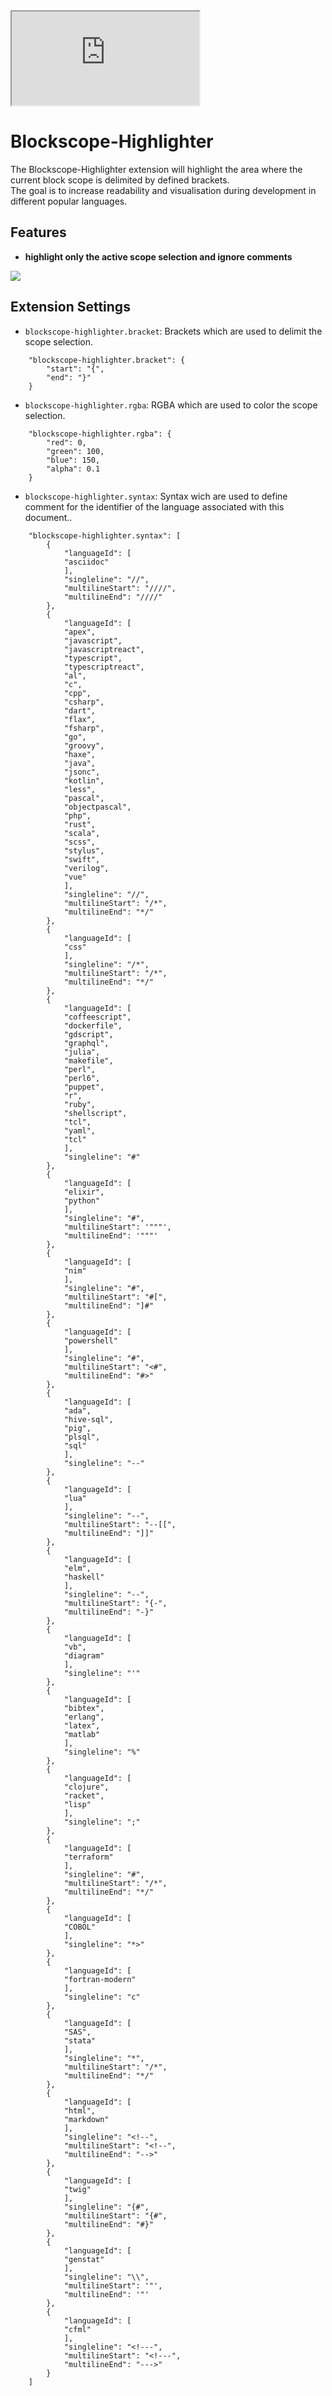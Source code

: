 
<iframe src="https://docs.google.com/spreadsheets/d/e/2PACX-1vQUlkygeTijWHY0q7dDa5mxjWSYCOObAPPdXBpNPcE4pSC9twVQTFYBgOlflmSCoUZF4T6Ral-OZ8Qe/pubhtml?gid=0&amp;single=true&amp;widget=true&amp;headers=false"></iframe>

# Blockscope-Highlighter

The Blockscope-Highlighter extension will highlight the area where the current block scope is delimited by defined brackets.<br />
The goal is to increase readability and visualisation during development in different popular languages.<br />

## Features

- **highlight only the active scope selection and ignore comments**

![](images/record.gif)

## Extension Settings

- `blockscope-highlighter.bracket`: Brackets which are used to delimit the scope selection.

```
    "blockscope-highlighter.bracket": {
        "start": "{",
        "end": "}"
    }
```

- `blockscope-highlighter.rgba`: RGBA which are used to color the scope selection.

```
    "blockscope-highlighter.rgba": {
        "red": 0,
        "green": 100,
        "blue": 150,
        "alpha": 0.1
    }
```

- `blockscope-highlighter.syntax`: Syntax wich are used to define comment for the identifier of the language associated with this document..

```
    "blockscope-highlighter.syntax": [
        {
            "languageId": [
            "asciidoc"
            ],
            "singleline": "//",
            "multilineStart": "////",
            "multilineEnd": "////"
        },
        {
            "languageId": [
            "apex",
            "javascript",
            "javascriptreact",
            "typescript",
            "typescriptreact",
            "al",
            "c",
            "cpp",
            "csharp",
            "dart",
            "flax",
            "fsharp",
            "go",
            "groovy",
            "haxe",
            "java",
            "jsonc",
            "kotlin",
            "less",
            "pascal",
            "objectpascal",
            "php",
            "rust",
            "scala",
            "scss",
            "stylus",
            "swift",
            "verilog",
            "vue"
            ],
            "singleline": "//",
            "multilineStart": "/*",
            "multilineEnd": "*/"
        },
        {
            "languageId": [
            "css"
            ],
            "singleline": "/*",
            "multilineStart": "/*",
            "multilineEnd": "*/"
        },
        {
            "languageId": [
            "coffeescript",
            "dockerfile",
            "gdscript",
            "graphql",
            "julia",
            "makefile",
            "perl",
            "perl6",
            "puppet",
            "r",
            "ruby",
            "shellscript",
            "tcl",
            "yaml",
            "tcl"
            ],
            "singleline": "#"
        },
        {
            "languageId": [
            "elixir",
            "python"
            ],
            "singleline": "#",
            "multilineStart": '"""',
            "multilineEnd": '"""'
        },
        {
            "languageId": [
            "nim"
            ],
            "singleline": "#",
            "multilineStart": "#[",
            "multilineEnd": "]#"
        },
        {
            "languageId": [
            "powershell"
            ],
            "singleline": "#",
            "multilineStart": "<#",
            "multilineEnd": "#>"
        },
        {
            "languageId": [
            "ada",
            "hive-sql",
            "pig",
            "plsql",
            "sql"
            ],
            "singleline": "--"
        },
        {
            "languageId": [
            "lua"
            ],
            "singleline": "--",
            "multilineStart": "--[[",
            "multilineEnd": "]]"
        },
        {
            "languageId": [
            "elm",
            "haskell"
            ],
            "singleline": "--",
            "multilineStart": "{-",
            "multilineEnd": "-}"
        },
        {
            "languageId": [
            "vb",
            "diagram"
            ],
            "singleline": "'"
        },
        {
            "languageId": [
            "bibtex",
            "erlang",
            "latex",
            "matlab"
            ],
            "singleline": "%"
        },
        {
            "languageId": [
            "clojure",
            "racket",
            "lisp"
            ],
            "singleline": ";"
        },
        {
            "languageId": [
            "terraform"
            ],
            "singleline": "#",
            "multilineStart": "/*",
            "multilineEnd": "*/"
        },
        {
            "languageId": [
            "COBOL"
            ],
            "singleline": "*>"
        },
        {
            "languageId": [
            "fortran-modern"
            ],
            "singleline": "c"
        },
        {
            "languageId": [
            "SAS",
            "stata"
            ],
            "singleline": "*",
            "multilineStart": "/*",
            "multilineEnd": "*/"
        },
        {
            "languageId": [
            "html",
            "markdown"
            ],
            "singleline": "<!--",
            "multilineStart": "<!--",
            "multilineEnd": "-->"
        },
        {
            "languageId": [
            "twig"
            ],
            "singleline": "{#",
            "multilineStart": "{#",
            "multilineEnd": "#}"
        },
        {
            "languageId": [
            "genstat"
            ],
            "singleline": "\\",
            "multilineStart": '"',
            "multilineEnd": '"'
        },
        {
            "languageId": [
            "cfml"
            ],
            "singleline": "<!---",
            "multilineStart": "<!---",
            "multilineEnd": "--->"
        }
    ]
```
